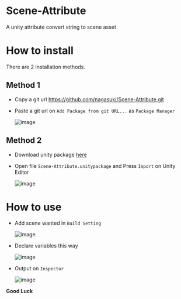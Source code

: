 # Scene-Attribute
A unity attribute convert string to scene asset

# How to install
<h>There are 2 installation methods.</h>

## Method 1 ##
* Copy a git url https://github.com/nagasuki/Scene-Attribute.git
* Paste a git url on `Add Package from git URL...` as `Package Manager`

  ![image](https://github.com/nagasuki/Scene-Attribute/assets/32533608/dbc61fe3-30f4-47b8-8d5e-baefe25dc06c)

## Method 2 ##
* Download unity package [here](https://github.com/nagasuki/Scene-Attribute/releases/download/v1.0.0/Scene-Attribute.unitypackage)
* Open file `Scene-Attribute.unitypackage` and Press `Import` on Unity Editor

  ![image](https://github.com/nagasuki/Scene-Attribute/assets/32533608/201d7fa7-03b0-400d-9dd9-a8bc5d2f1263)

# How to use
* Add scene wanted in `Build Setting`

  ![image](https://github.com/nagasuki/Scene-Attribute/assets/32533608/7acd357b-b895-4c09-bb26-934ac676092d)

* Declare variables this way

  ![image](https://github.com/nagasuki/Scene-Attribute/assets/32533608/4a5dedc0-dff9-4e96-a17f-c80b2521f940)

* Output on `Inspector`

  ![image](https://github.com/nagasuki/Scene-Attribute/assets/32533608/021470ca-7b7a-418f-8821-080f4f7ad01a)

<b>Good Luck</b>
